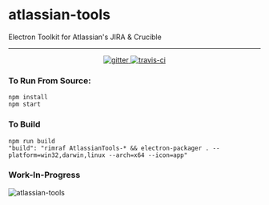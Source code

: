 # atlassian-tools
Electron Toolkit for Atlassian's JIRA & Crucible

---

<p align="center">
 <a href="https://gitter.im/atlassian-tools">
  <img src="https://badges.gitter.im/Join%20Chat.svg" alt="gitter">
 </a>
 <a href="https://travis-ci.org/InViN/atlassian-tools/">
  <img src="https://travis-ci.org/InViN/atlassian-tools.svg?branch=master" alt="travis-ci">
 </a>
</p>

### To Run From Source:
```
npm install
npm start
```

### To Build
```
npm run build
"build": "rimraf AtlassianTools-* && electron-packager . --platform=win32,darwin,linux --arch=x64 --icon=app"
```

### Work-In-Progress
![atlassian-tools](https://i.imgur.com/fQK6hCr.gif)
